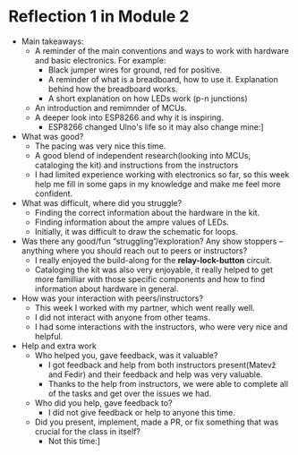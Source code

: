 # Reflection 1 in Module 2
- Main takeaways:
  - A reminder of the main conventions and ways to work with hardware and basic electronics. For example:
    - Black jumper wires for ground, red for positive.
    - A reminder of what is a breadboard, how to use it. Explanation behind how the breadboard works.
    - A short explanation on how LEDs work (p-n junctions)
  - An introduction and remimnder of MCUs.
  - A deeper look into ESP8266 and why it is inspiring.
    - ESP8266 changed Ulno's life so it may also change mine:]
- What was good?
  - The pacing was very nice this time.
  - A good blend of independent research(looking into MCUs, cataloging the kit) and instructions from the instructors
  - I had limited experience working with electronics so far, so this week help me fill in some gaps in my knowledge and make me feel more confident.
- What was difficult, where did you struggle?
  - Finding the correct information about the hardware in the kit.
  - Finding information about the ampre values of LEDs.
  - Initially, it was difficult to draw the schematic for loops.
- Was there any good/fun “struggling”/exploration? Any show stoppers – anything where you should reach out to peers or instructors?
  - I really enjoyed the build-along for the __relay-lock-button__ circuit.
  - Cataloging the kit was also very enjoyable, it really helped to get more familliar with those specific components and how to find information about hardware in general.
- How was your interaction with peers/instructors?
  - This week I worked with my partner, which went really well.
  - I did not interact with anyone from other teams.
  - I had some interactions with the instructors, who were very nice and helpful.
- Help and extra work
  - Who helped you, gave feedback, was it valuable?
    - I got feedback and help from both instructors present(Matevž and Fedir) and their feedback and help was very valuable.
    - Thanks to the help from instructors, we were able to complete all of the tasks and get over the issues we had.
  - Who did you help, gave feedback to?
    - I did not give feedback or help to anyone this time.
  - Did you present, implement, made a PR, or fix something that was crucial for the class in itself?
    - Not this time:]

